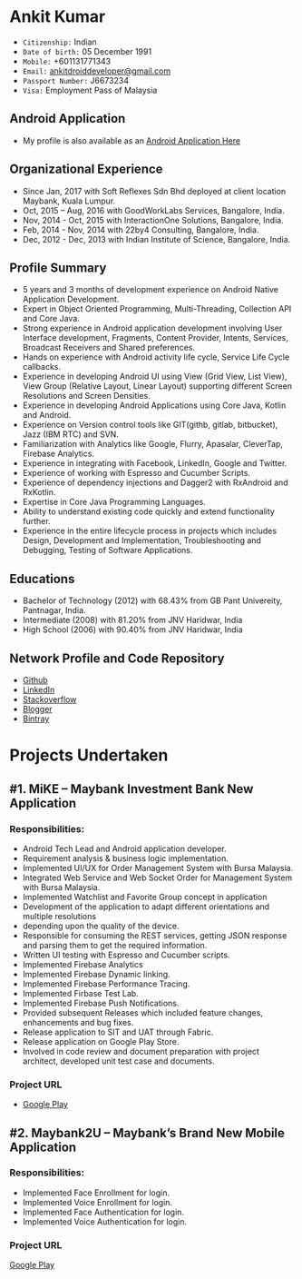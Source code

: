# Ankit Kumar 
- `Citizenship:` Indian
- `Date of birth:` 05 December 1991
- `Mobile:` +601131771343
- `Email:` ankitdroiddeveloper@gmail.com
- `Passport Number:` J6673234
- `Visa:` Employment Pass of Malaysia

## Android Application
- My profile is also available as an [Android Application Here](https://play.google.com/store/apps/details?id=com.freeankit.ankitprofile)

## Organizational Experience
- Since Jan, 2017 with Soft Reflexes Sdn Bhd deployed at client location Maybank, Kuala Lumpur.
- Oct, 2015 – Aug, 2016 with GoodWorkLabs Services, Bangalore, India.
- Nov, 2014 - Oct, 2015 with InteractionOne Solutions, Bangalore, India.
- Feb, 2014 - Nov, 2014 with 22by4 Consulting, Bangalore, India.
- Dec, 2012 - Dec, 2013 with Indian Institute of Science, Bangalore, India.

## Profile Summary

- 5 years and 3 months of development experience on Android Native Application Development.
- Expert in Object Oriented Programming, Multi-Threading, Collection API and Core Java.
- Strong experience in Android application development involving User Interface development, Fragments, Content Provider, Intents, Services, Broadcast Receivers and Shared preferences.
- Hands on experience with Android activity life cycle, Service Life Cycle callbacks.
- Experience in developing Android UI using View (Grid View, List View), View Group (Relative Layout, Linear Layout) supporting different Screen Resolutions and Screen Densities.
- Experience in developing Android Applications using Core Java, Kotlin  and Android.
- Experience on Version control tools like GIT(githb, gitlab, bitbucket), Jazz (IBM RTC) and SVN.
- Familiarization with Analytics like Google, Flurry, Apasalar, CleverTap, Firebase Analytics.
- Experience in integrating with Facebook, LinkedIn, Google and Twitter.
- Experience of working with Espresso and Cucumber Scripts.
- Experience of dependency injections and Dagger2 with RxAndroid and RxKotlin.
- Expertise in Core Java Programming Languages.
- Ability to understand existing code quickly and extend functionality further.
- Experience in the entire lifecycle process in projects which includes Design, Development and Implementation, Troubleshooting and Debugging, Testing of Software Applications.

## Educations

- Bachelor of Technology (2012) with 68.43% from GB Pant Univereity, Pantnagar, India.
- Intermediate (2008) with 81.20% from JNV Haridwar, India
- High School (2006) with 90.40% from JNV Haridwar, India

## Network Profile and Code Repository
- [Github](https//github.com/AnkitDroidGit)
- [LinkedIn](https//www.linkedin.com/in/kumarankitkumar/)
- [Stackoverflow](https//etackoverfow.com/ueere/3282461/ankit-kumar)
- [Blogger](https//androidhumanrobot.blogepot.com)
- [Bintray](https//bintray.com/ankitdroiddeveloper)

# Projects Undertaken
## #1. MiKE – Maybank Investment Bank New Application
### Responsibilities:
- Android Tech Lead and Android application developer.
- Requirement analysis & business logic implementation.
- Implemented UI/UX for Order Management System with Bursa Malaysia.
- Integrated Web Service and Web Socket Order for Management System with Bursa Malaysia.
- Implemented Watchlist and Favorite Group concept in application
- Development of the application to adapt different orientations and multiple resolutions
- depending upon the quality of the device.
- Responsible for consuming the REST services, getting JSON response and parsing them to get the required information.
- Written UI testing with Espresso and Cucumber scripts.
- Implemented Firebase Analytics
- Implemented Firebase Dynamic linking.
- Implemented Firebase Performance Tracing.
- Implemented Firbase Test Lab.
- Implemented Firebase Push Notifications.
- Provided subsequent Releases which included feature changes, enhancements and bug fixes.
- Release application to SIT and UAT through Fabric.
- Release application on Google Play Store.
- Involved in code review and document preparation with project architect, developed unit test case and documents.

### Project URL
- [Google Play](https://play.google.com/store/apps/details?id=com.mbb.mketrade&hl=en)

## #2. Maybank2U – Maybank’s Brand New Mobile Application
### Responsibilities:
- Implemented Face Enrollment for login.
- Implemented Voice Enrollment for login.
- Implemented Face Authentication for login.
- Implemented Voice Authentication for login.

### Project URL
[Google Play](https://play.google.com/store/apps/details?id=my.com.maybank2u.m2umobile&hl=en)




